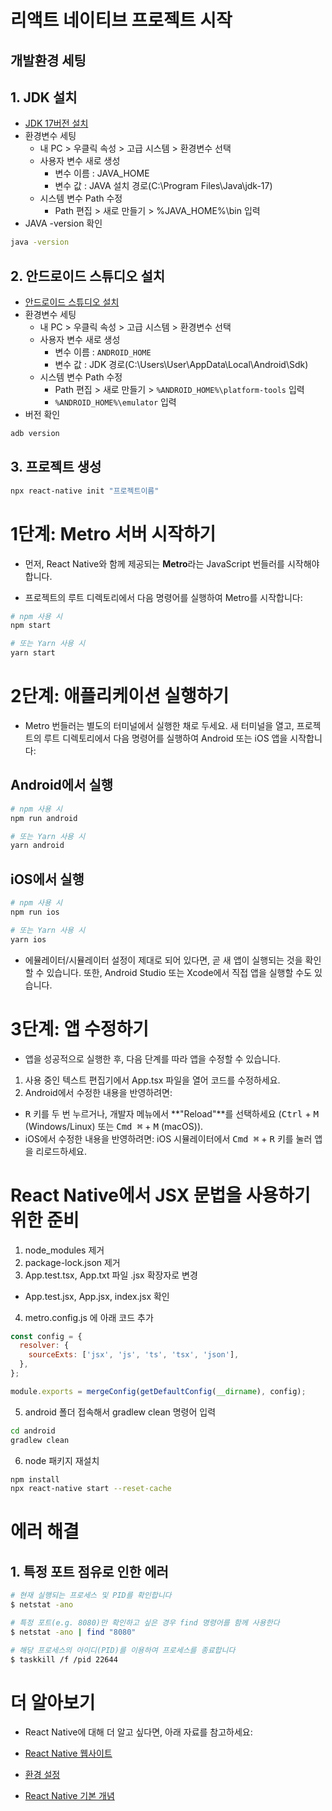 # 리액트 네이티브 프로젝트 시작

## 개발환경 세팅

## 1. JDK 설치

- [JDK 17버전 설치](https://www.oracle.com/java/technologies/downloads/#jdk17-windows)
- 환경변수 세팅
  - 내 PC > 우클릭 속성 > 고급 시스템 > 환경변수 선택
  - 사용자 변수 새로 생성
    - 변수 이름 : JAVA_HOME
    - 변수 값 : JAVA 설치 경로(C:\Program Files\Java\jdk-17)
  - 시스템 변수 Path 수정
    - Path 편집 > 새로 만들기 > %JAVA_HOME%\bin 입력
- JAVA -version 확인

```bash
java -version
```

## 2. 안드로이드 스튜디오 설치

- [안드로이드 스튜디오 설치](https://developer.android.com/codelabs/basic-android-kotlin-compose-install-android-studio?hl=ko#0)
- 환경변수 세팅
  - 내 PC > 우클릭 속성 > 고급 시스템 > 환경변수 선택
  - 사용자 변수 새로 생성
    - 변수 이름 : `ANDROID_HOME`
    - 변수 값 : JDK 경로(C:\Users\User\AppData\Local\Android\Sdk)
  - 시스템 변수 Path 수정
    - Path 편집 > 새로 만들기 > `%ANDROID_HOME%\platform-tools` 입력
    - `%ANDROID_HOME%\emulator` 입력
- 버전 확인

```bash
adb version
```

## 3. 프로젝트 생성

```bash
npx react-native init "프로젝트이름"
```

# 1단계: Metro 서버 시작하기

- 먼저, React Native와 함께 제공되는 **Metro**라는 JavaScript 번들러를 시작해야 합니다.

- 프로젝트의 루트 디렉토리에서 다음 명령어를 실행하여 Metro를 시작합니다:

```bash
# npm 사용 시
npm start

# 또는 Yarn 사용 시
yarn start
```

# 2단계: 애플리케이션 실행하기

- Metro 번들러는 별도의 터미널에서 실행한 채로 두세요. 새 터미널을 열고, 프로젝트의 루트 디렉토리에서 다음 명령어를 실행하여 Android 또는 iOS 앱을 시작합니다:

## Android에서 실행

```bash
# npm 사용 시
npm run android

# 또는 Yarn 사용 시
yarn android
```

## iOS에서 실행

```bash
# npm 사용 시
npm run ios

# 또는 Yarn 사용 시
yarn ios
```

- 에뮬레이터/시뮬레이터 설정이 제대로 되어 있다면, 곧 새 앱이 실행되는 것을 확인할 수 있습니다. 또한, Android Studio 또는 Xcode에서 직접 앱을 실행할 수도 있습니다.

# 3단계: 앱 수정하기

- 앱을 성공적으로 실행한 후, 다음 단계를 따라 앱을 수정할 수 있습니다.

1. 사용 중인 텍스트 편집기에서 App.tsx 파일을 열어 코드를 수정하세요.
2. Android에서 수정한 내용을 반영하려면:

- <kbd>R</kbd> 키를 두 번 누르거나, 개발자 메뉴에서 **"Reload"**를 선택하세요 (<kbd>Ctrl</kbd> + <kbd>M</kbd> (Windows/Linux) 또는 <kbd>Cmd ⌘</kbd> + <kbd>M</kbd> (macOS)).
- iOS에서 수정한 내용을 반영하려면:
  iOS 시뮬레이터에서 <kbd>Cmd ⌘</kbd> + <kbd>R</kbd> 키를 눌러 앱을 리로드하세요.

# React Native에서 JSX 문법을 사용하기 위한 준비

1. node_modules 제거
2. package-lock.json 제거
3. App.test.tsx, App.txt 파일 .jsx 확장자로 변경

- App.test.jsx, App.jsx, index.jsx 확인

4. metro.config.js 에 아래 코드 추가

```js
const config = {
  resolver: {
    sourceExts: ['jsx', 'js', 'ts', 'tsx', 'json'],
  },
};

module.exports = mergeConfig(getDefaultConfig(__dirname), config);
```

5. android 폴더 접속해서 gradlew clean 명령어 입력

```bash
cd android
gradlew clean
```

6. node 패키지 재설치

```bash
npm install
npx react-native start --reset-cache
```

# 에러 해결

## 1. 특정 포트 점유로 인한 에러

```bash
# 현재 실행되는 프로세스 및 PID를 확인합니다
$ netstat -ano

# 특정 포트(e.g. 8080)만 확인하고 싶은 경우 find 명령어를 함께 사용한다
$ netstat -ano | find "8080"

# 해당 프로세스의 아이디(PID)를 이용하여 프로세스를 종료합니다
$ taskkill /f /pid 22644
```

# 더 알아보기

- React Native에 대해 더 알고 싶다면, 아래 자료를 참고하세요:

- [React Native 웹사이트](https://reactnative.dev/)
- [환경 설정](https://reactnative.dev/docs/environment-setup)
- [React Native 기본 개념](https://reactnative.dev/docs/getting-started)
